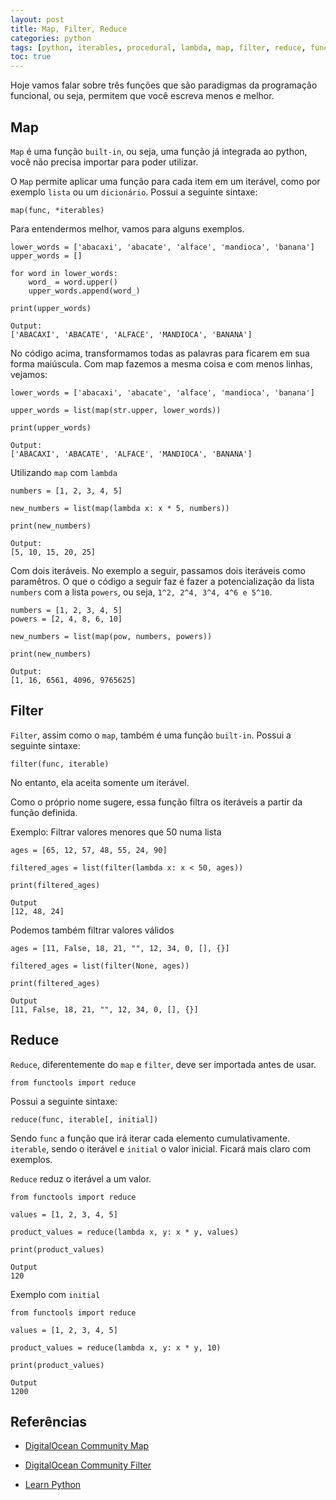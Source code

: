 ```yaml
---
layout: post
title: Map, Filter, Reduce
categories: python
tags: [python, iterables, procedural, lambda, map, filter, reduce, funções]
toc: true
---
```


Hoje vamos falar sobre três funções que são paradigmas da programação funcional, ou seja, permitem que você escreva menos e melhor.

## Map

`Map` é uma função `built-in`, ou seja, uma função já integrada ao python, você não precisa importar para poder utilizar.

O `Map` permite aplicar uma função para cada item em um iterável, como por exemplo `lista` ou um `dicionário`. Possui a seguinte sintaxe:

`map(func, *iterables)`

Para entendermos melhor, vamos para alguns exemplos.

```
lower_words = ['abacaxi', 'abacate', 'alface', 'mandioca', 'banana']
upper_words = []

for word in lower_words:
    word_ = word.upper()
    upper_words.append(word_)

print(upper_words)

Output:
['ABACAXI', 'ABACATE', 'ALFACE', 'MANDIOCA', 'BANANA']
```

No código acima, transformamos todas as palavras para ficarem em sua forma maiúscula. Com map fazemos a mesma coisa e com menos linhas, vejamos:

```
lower_words = ['abacaxi', 'abacate', 'alface', 'mandioca', 'banana']

upper_words = list(map(str.upper, lower_words))

print(upper_words)

Output:
['ABACAXI', 'ABACATE', 'ALFACE', 'MANDIOCA', 'BANANA']
```

Utilizando `map` com `lambda`

```
numbers = [1, 2, 3, 4, 5]

new_numbers = list(map(lambda x: x * 5, numbers))

print(new_numbers)

Output:
[5, 10, 15, 20, 25]
```

Com dois iteráveis. No exemplo a seguir, passamos dois iteráveis como paramêtros. O que o código a seguir faz é fazer a potencialização  da lista `numbers` com a lista `powers`, ou seja, `1^2, 2^4, 3^4, 4^6 e 5^10`.

```
numbers = [1, 2, 3, 4, 5]
powers = [2, 4, 8, 6, 10]

new_numbers = list(map(pow, numbers, powers))

print(new_numbers)

Output:
[1, 16, 6561, 4096, 9765625]
```


## Filter

`Filter`, assim como o `map`, também é uma função `built-in`. Possui a seguinte sintaxe:

`filter(func, iterable)`

No entanto, ela aceita somente um iterável.

Como o próprio nome sugere, essa função filtra os iteráveis a partir da função definida.

Exemplo: Filtrar valores menores que 50 numa lista

```
ages = [65, 12, 57, 48, 55, 24, 90]

filtered_ages = list(filter(lambda x: x < 50, ages))

print(filtered_ages)

Output
[12, 48, 24]
```

Podemos também filtrar valores válidos

```
ages = [11, False, 18, 21, "", 12, 34, 0, [], {}]

filtered_ages = list(filter(None, ages))

print(filtered_ages)

Output
[11, False, 18, 21, "", 12, 34, 0, [], {}]
```

## Reduce

`Reduce`, diferentemente do `map` e `filter`, deve ser importada antes de usar.

`from functools import reduce`

Possui a seguinte sintaxe:

`reduce(func, iterable[, initial])`

Sendo `func` a função que irá iterar cada elemento cumulativamente. `iterable`, sendo o iterável e `initial`
o valor inicial. Ficará mais claro com exemplos.

`Reduce` reduz o iterável a um valor.

```
from functools import reduce

values = [1, 2, 3, 4, 5]

product_values = reduce(lambda x, y: x * y, values)

print(product_values)

Output
120
```

Exemplo com `initial`

```
from functools import reduce

values = [1, 2, 3, 4, 5]

product_values = reduce(lambda x, y: x * y, 10)

print(product_values)

Output
1200
```

## Referências

* [DigitalOcean Community Map](https://www.digitalocean.com/community/tutorials/how-to-use-the-python-map-function-pt)

* [DigitalOcean Community Filter](https://www.digitalocean.com/community/tutorials/how-to-use-the-python-filter-function-pt)

* [Learn Python](https://www.learnpython.org/en/Map,_Filter,_Reduce)
